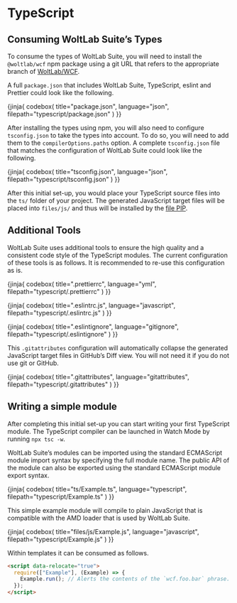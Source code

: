 # TypeScript

## Consuming WoltLab Suite’s Types

To consume the types of WoltLab Suite, you will need to install the `@woltlab/wcf` npm package using a git URL that refers to the appropriate branch of [WoltLab/WCF](https://github.com/WoltLab/WCF).

A full `package.json` that includes WoltLab Suite, TypeScript, eslint and Prettier could look like the following.

{jinja{ codebox(
  title="package.json",
  language="json",
  filepath="typescript/package.json"
) }}

After installing the types using npm, you will also need to configure `tsconfig.json` to take the types into account.
To do so, you will need to add them to the `compilerOptions.paths` option.
A complete `tsconfig.json` file that matches the configuration of WoltLab Suite could look like the following.

{jinja{ codebox(
  title="tsconfig.json",
  language="json",
  filepath="typescript/tsconfig.json"
) }}

After this initial set-up, you would place your TypeScript source files into the `ts/` folder of your project.
The generated JavaScript target files will be placed into `files/js/` and thus will be installed by the [file PIP](../package/pip/file.md).

## Additional Tools

WoltLab Suite uses additional tools to ensure the high quality and a consistent code style of the TypeScript modules.
The current configuration of these tools is as follows.
It is recommended to re-use this configuration as is.

{jinja{ codebox(
  title=".prettierrc",
  language="yml",
  filepath="typescript/.prettierrc"
) }}

{jinja{ codebox(
  title=".eslintrc.js",
  language="javascript",
  filepath="typescript/.eslintrc.js"
) }}

{jinja{ codebox(
  title=".eslintignore",
  language="gitignore",
  filepath="typescript/.eslintignore"
) }}

This `.gitattributes` configuration will automatically collapse the generated JavaScript target files in GitHub’s Diff view.
You will not need it if you do not use git or GitHub.

{jinja{ codebox(
  title=".gitattributes",
  language="gitattributes",
  filepath="typescript/.gitattributes"
) }}

## Writing a simple module

After completing this initial set-up you can start writing your first TypeScript module.
The TypeScript compiler can be launched in Watch Mode by running `npx tsc -w`.

WoltLab Suite’s modules can be imported using the standard ECMAScript module import syntax by specifying the full module name.
The public API of the module can also be exported using the standard ECMAScript module export syntax.

{jinja{ codebox(
  title="ts/Example.ts",
  language="typescript",
  filepath="typescript/Example.ts"
) }}

This simple example module will compile to plain JavaScript that is compatible with the AMD loader that is used by WoltLab Suite.

{jinja{ codebox(
  title="files/js/Example.js",
  language="javascript",
  filepath="typescript/Example.js"
) }}

Within templates it can be consumed as follows.

```html
<script data-relocate="true">
  require(["Example"], (Example) => {
    Example.run(); // Alerts the contents of the `wcf.foo.bar` phrase.
  });
</script>
```
